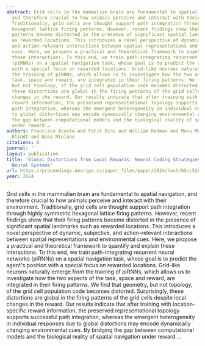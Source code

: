 ```yaml
---
abstract: Grid cells in the mammalian brain are fundamental to spatial navigation,
  and therefore crucial to how animals perceive and interact with their environment.
  Traditionally, grid cells are thought support path integration through highly symmetric
  hexagonal lattice firing patterns. However, recent findings show that their firing
  patterns become distorted in the presence of significant spatial landmarks such
  as rewarded locations. This introduces a novel perspective of dynamic, subjective,
  and action-relevant interactions between spatial representations and environmental
  cues. Here, we propose a practical and theoretical framework to quantify and explain
  these interactions. To this end, we train path-integrating recurrent neural networks
  (piRNNs) on a spatial navigation task, whose goal is to predict the agent's position
  with a special focus on rewarded locations. Grid-like neurons naturally emerge from
  the training of piRNNs, which allows us to investigate how the two aspects of the
  task, space and reward, are integrated in their firing patterns. We find that geometry,
  but not topology, of the grid cell population code becomes distorted. Surprisingly,
  these distortions are global in the firing patterns of the grid cells despite local
  changes in the reward. Our results indicate that after training with location-specific
  reward information, the preserved representational topology supports successful
  path integration, whereas the emergent heterogeneity in individual responses due
  to global distortions may encode dynamically changing environmental cues. By bridging
  the gap between computational models and the biological reality of spatial navigation
  under reward …
authors: Francisco Acosta and Fatih Dinc and William Redman and Manu Madhav and David
  Klindt and Nina Miolane
citations: 0
journal: ''
layout: publication
title: 'Global Distortions from Local Rewards: Neural Coding Strategies in Path-Integrating
  Neural Systems'
url: https://proceedings.neurips.cc/paper_files/paper/2024/hash/b5cc526f12164b2144bb2e06f2e84864-Abstract-Conference.html
year: 2024
---
```


Grid cells in the mammalian brain are fundamental to spatial navigation, and therefore crucial to how animals perceive and interact with their environment. Traditionally, grid cells are thought support path integration through highly symmetric hexagonal lattice firing patterns. However, recent findings show that their firing patterns become distorted in the presence of significant spatial landmarks such as rewarded locations. This introduces a novel perspective of dynamic, subjective, and action-relevant interactions between spatial representations and environmental cues. Here, we propose a practical and theoretical framework to quantify and explain these interactions. To this end, we train path-integrating recurrent neural networks (piRNNs) on a spatial navigation task, whose goal is to predict the agent's position with a special focus on rewarded locations. Grid-like neurons naturally emerge from the training of piRNNs, which allows us to investigate how the two aspects of the task, space and reward, are integrated in their firing patterns. We find that geometry, but not topology, of the grid cell population code becomes distorted. Surprisingly, these distortions are global in the firing patterns of the grid cells despite local changes in the reward. Our results indicate that after training with location-specific reward information, the preserved representational topology supports successful path integration, whereas the emergent heterogeneity in individual responses due to global distortions may encode dynamically changing environmental cues. By bridging the gap between computational models and the biological reality of spatial navigation under reward …
